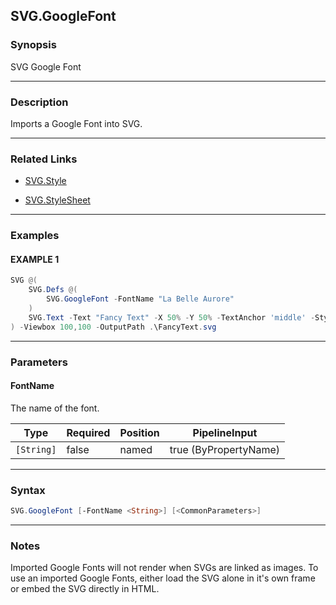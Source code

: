 SVG.GoogleFont
--------------
### Synopsis
SVG Google Font

---
### Description

Imports a Google Font into SVG.

---
### Related Links
* [SVG.Style](SVG.Style.md)



* [SVG.StyleSheet](SVG.StyleSheet.md)



---
### Examples
#### EXAMPLE 1
```PowerShell
SVG @(
    SVG.Defs @(
        SVG.GoogleFont -FontName "La Belle Aurore"
    )
    SVG.Text -Text "Fancy Text" -X 50% -Y 50% -TextAnchor 'middle' -Style "font-family: 'La Belle Aurore'"
) -Viewbox 100,100 -OutputPath .\FancyText.svg
```

---
### Parameters
#### **FontName**

The name of the font.






|Type      |Required|Position|PipelineInput        |
|----------|--------|--------|---------------------|
|`[String]`|false   |named   |true (ByPropertyName)|



---
### Syntax
```PowerShell
SVG.GoogleFont [-FontName <String>] [<CommonParameters>]
```
---
### Notes
Imported Google Fonts will not render when SVGs are linked as images.
To use an imported Google Fonts, either load the SVG alone in it's own frame or embed the SVG directly in HTML.
